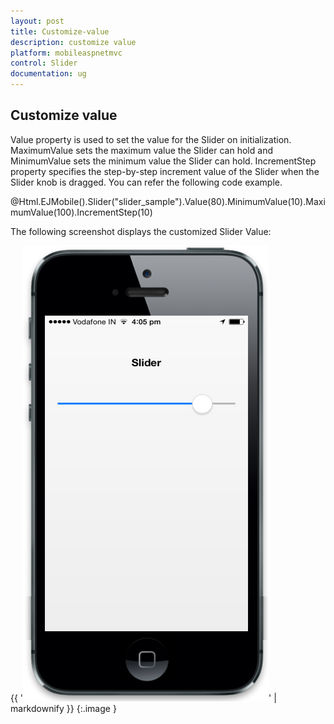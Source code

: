 ```yaml
---
layout: post
title: Customize-value
description: customize value
platform: mobileaspnetmvc
control: Slider
documentation: ug
---
```


## Customize value

Value property is used to set the value for the Slider on initialization. MaximumValue sets the maximum value the Slider can hold and MinimumValue sets the minimum value the Slider can hold. IncrementStep property specifies the step-by-step increment value of the Slider when the Slider knob is dragged. You can refer the following code example.

@Html.EJMobile().Slider("slider_sample").Value(80).MinimumValue(10).MaximumValue(100).IncrementStep(10)

The following screenshot displays the customized Slider Value:

{{ '![C:/Users/dineshr/Desktop/val.png](Customize-value_images/Customize-value_img1.png)' | markdownify }}
{:.image }


